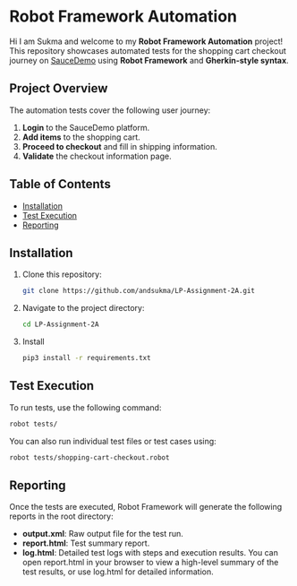 # Robot Framework Automation
Hi I am Sukma and welcome to my **Robot Framework Automation** project! This repository showcases automated tests for the shopping cart checkout journey on [SauceDemo](https://www.saucedemo.com/) using **Robot Framework** and **Gherkin-style syntax**.

## Project Overview
The automation tests cover the following user journey:
1. **Login** to the SauceDemo platform.
2. **Add items** to the shopping cart.
3. **Proceed to checkout** and fill in shipping information.
4. **Validate** the checkout information page.

## Table of Contents
- [Installation](#installation)
- [Test Execution](#test-execution)
- [Reporting](#reporting)

## Installation

1. Clone this repository:

    ```bash
    git clone https://github.com/andsukma/LP-Assignment-2A.git
    ```
2. Navigate to the project directory:
    ```bash
    cd LP-Assignment-2A
    ```
3. Install 
    ```bash
    pip3 install -r requirements.txt
    ```
## Test Execution
To run tests, use the following command:
```bash
robot tests/
```
You can also run individual test files or test cases using:
```bash
robot tests/shopping-cart-checkout.robot
```
## Reporting
Once the tests are executed, Robot Framework will generate the following reports in the root directory:
* **output.xml**: Raw output file for the test run.
* **report.html**: Test summary report.
* **log.html**: Detailed test logs with steps and execution results.
You can open report.html in your browser to view a high-level summary of the test results, or use log.html for detailed information.
